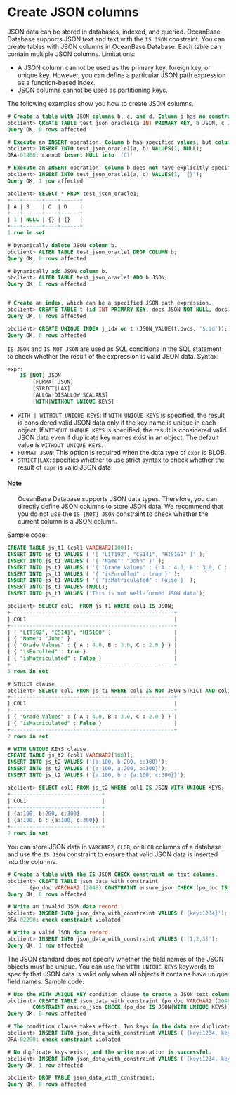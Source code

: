 # Create JSON columns

JSON data can be stored in databases, indexed, and queried. OceanBase Database supports JSON text and text with the `IS JSON` constraint.
You can create tables with JSON columns in OceanBase Database. Each table can contain multiple JSON columns. Limitations:

- A JSON column cannot be used as the primary key, foreign key, or unique key. However, you can define a particular JSON path expression as a function-based index.
- JSON columns cannot be used as partitioning keys.

The following examples show you how to create JSON columns.

```sql
# Create a table with JSON columns b, c, and d. Column b has no constraint, column c has a NOT NULL constraint, and column d contains default values.
obclient> CREATE TABLE test_json_oracle1(a INT PRIMARY KEY, b JSON, c JSON NOT NULL, d JSON DEFAULT '{}');
Query OK, 0 rows affected

# Execute an INSERT operation. Column b has specified values, but columns c and d do not. The data cannot be written because column c has a NOT NULL constraint.
obclient> INSERT INTO test_json_oracle1(a, b) VALUES(1, NULL);
ORA-01400: cannot insert NULL into '(C)'

# Execute an INSERT operation. Column b does not have explicitly specified values, and column c is an empty object. The query result shows that an empty object is inserted into column d.
obclient> INSERT INTO test_json_oracle1(a, c) VALUES(1, '{}');
Query OK, 1 row affected

obclient> SELECT * FROM test_json_oracle1;
+---+------+----+------+
| A | B    | C  | D    |
+---+------+----+------+
| 1 | NULL | {} | {}   |
+---+------+----+------+
1 row in set

# Dynamically delete JSON column b.
obclient> ALTER TABLE test_json_oracle1 DROP COLUMN b;
Query OK, 0 rows affected

# Dynamically add JSON column b.
obclient> ALTER TABLE test_json_oracle1 ADD b JSON;
Query OK, 0 rows affected


# Create an index, which can be a specified JSON path expression.
obclient> CREATE TABLE t (id INT PRIMARY KEY, docs JSON NOT NULL, docs1 JSON);
Query OK, 0 rows affected

obclient> CREATE UNIQUE INDEX j_idx on t (JSON_VALUE(t.docs, '$.id'));
Query OK, 0 rows affected
```

`IS JSON` and `IS NOT JSON` are used as SQL conditions in the SQL statement to check whether the result of the expression is valid JSON data. Syntax:

```sql
expr:
    IS [NOT] JSON
        [FORMAT JSON]
        [STRICT|LAX]
        [ALLOW|DISALLOW SCALARS]
        [WITH|WITHOUT UNIQUE KEYS]

```

- `WITH | WITHOUT UNIQUE KEYS`: If `WITH UNIQUE KEYS` is specified, the result is considered valid JSON data only if the key name is unique in each object. If `WITHOUT UNIQUE KEYS` is specified, the result is considered valid JSON data even if duplicate key names exist in an object. The default value is `WITHOUT UNIQUE KEYS`.
- `FORMAT JSON`: This option is required when the data type of `expr` is BLOB.
- `STRICT|LAX`: specifies whether to use strict syntax to check whether the result of `expr` is valid JSON data.


<main id="notice" type='explain'>
 <h4>Note</h4>
   <ul>OceanBase Database supports JSON data types. Therefore, you can directly define JSON columns to store JSON data. We recommend that you do not use the <code>IS [NOT] JSON</code> constraint to check whether the current column is a JSON column. </ul>
</main>

Sample code:

```sql
CREATE TABLE js_t1 (col1 VARCHAR2(100));
INSERT INTO js_t1 VALUES ( '[ "LIT192", "CS141", "HIS160" ]' );
INSERT INTO js_t1 VALUES ( '{ "Name": "John" }' );
INSERT INTO js_t1 VALUES ( '{ "Grade Values" : { A : 4.0, B : 3.0, C : 2.0 } }');
INSERT INTO js_t1 VALUES ( '{ "isEnrolled" : true }' );
INSERT INTO js_t1 VALUES ( '{ "isMatriculated" : False }' );
INSERT INTO js_t1 VALUES (NULL);
INSERT INTO js_t1 VALUES ('This is not well-formed JSON data');

obclient> SELECT col1  FROM js_t1 WHERE col1 IS JSON;
+----------------------------------------------------+
| COL1                                               |
+----------------------------------------------------+
| [ "LIT192", "CS141", "HIS160" ]                    |
| { "Name": "John" }                                 |
| { "Grade Values" : { A : 4.0, B : 3.0, C : 2.0 } } |
| { "isEnrolled" : true }                            |
| { "isMatriculated" : False }                       |
+----------------------------------------------------+
5 rows in set

# STRICT clause
obclient> SELECT col1 FROM js_t1 WHERE col1 IS NOT JSON STRICT AND col1 IS JSON LAX;
+----------------------------------------------------+
| COL1                                               |
+----------------------------------------------------+
| { "Grade Values" : { A : 4.0, B : 3.0, C : 2.0 } } |
| { "isMatriculated" : False }                       |
+----------------------------------------------------+
2 rows in set

# WITH UNIQUE KEYS clause
CREATE TABLE js_t2 (col1 VARCHAR2(100));
INSERT INTO js_t2 VALUES ('{a:100, b:200, c:300}');
INSERT INTO js_t2 VALUES ('{a:100, a:200, b:300}');
INSERT INTO js_t2 VALUES ('{a:100, b : {a:100, c:300}}');

obclient> SELECT col1 FROM js_t2 WHERE col1 IS JSON WITH UNIQUE KEYS;
+-----------------------------+
| COL1                        |
+-----------------------------+
| {a:100, b:200, c:300}       |
| {a:100, b : {a:100, c:300}} |
+-----------------------------+
2 rows in set
```

You can store JSON data in `VARCHAR2`, `CLOB`, or `BLOB` columns of a database and use the `IS JSON` constraint to ensure that valid JSON data is inserted into the columns.

```sql
# Create a table with the IS JSON CHECK constraint on text columns.
obclient> CREATE TABLE json_data_with_constraint
       (po_doc VARCHAR2 (2048) CONSTRAINT ensure_json CHECK (po_doc IS JSON (STRICT)));
Query OK, 0 rows affected

# Write an invalid JSON data record.
obclient> INSERT INTO json_data_with_constraint VALUES ('{key:1234}');
ORA-02290: check constraint violated

# Write a valid JSON data record.
obclient> INSERT INTO json_data_with_constraint VALUES ('[1,2,3]');
Query OK, 1 row affected
```

The JSON standard does not specify whether the field names of the JSON objects must be unique. You can use the `WITH UNIQUE KEYS` keywords to specify that JSON data is valid only when all objects it contains have unique field names. Sample code:

```sql
# Use the WITH UNIQUE KEY condition clause to create a JSON text column with the IS JSON constraint.
obclient> CREATE TABLE json_data_with_constraint (po_doc VARCHAR2 (2048)
        CONSTRAINT ensure_json CHECK (po_doc IS JSON(WITH UNIQUE KEYS)));
Query OK, 0 rows affected

# The condition clause takes effect. Two keys in the data are duplicated, and an error occurs.
obclient> INSERT INTO json_data_with_constraint VALUES ('{key:1234, key:123}');
ORA-02290: check constraint violated

# No duplicate keys exist, and the write operation is successful.
obclient> INSERT INTO json_data_with_constraint VALUES ('{key:1234, key2:123}');
Query OK, 1 row affected

obclient> DROP TABLE json_data_with_constraint;
Query OK, 0 rows affected
```
